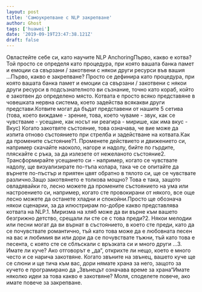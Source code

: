 ```yaml
---
layout: post
title: 'Самоукрепване с NLP закрепване'
author: Ghost
tags: ['huawei']
date: '2019-09-19T23:47:38.121Z'
draft: false
---
```


Овластейте себе си, като научите NLP AnchoringПърво, какво е котва? Той просто се определя като процедура, при която вашата банка памет и емоции са свързани / закотвени с някои други ресурси във вашия ...Първо, какво е закрепване? Просто се дефинира като процедура, при която вашата банка памет и емоции са свързани / закотвени с някои други ресурси в подсъзнателното ви съзнание, точно като кораб, който е закотвен до определено място. Котвата е просто всяко представяне в човешката нервна система, което задейства всякакви други представи.Котвите могат да бъдат представени от нашите 5 сетива (това, което виждаме - зрение, това, което чуваме - звук, как се чувстваме - усещане, как носът ни реагира - мирише, как има вкус - Вкус) Когато закотвяте състояние, това означава, че вие може да изпита отново състоянието при стрелба и задействане на котвата.Как да промените състояние?1. Променете действието и движението си, например скачайте наоколо, нагоре и надолу, бийте по гърдите, пляскайте с ръка, за да излезете от нежеланото състояние2. Трансформирайте усещането си - например, когато се чувствате надолу, ще визуализирате по-тъпа колара, така че се опитайте да върнете по-пъстър и приятен цвят обратно в тялото си, ще се чувствате различно.Защо закотвянето е толкова мощно? Това е така, защото овладявайки го, лесно можете да промените състоянието на ума или настроението си, например, когато сте провокирани от някого, все още лесно можете да останете хладни и спокойни.Просто ще обознача някои сценарии, за да илюстрирам по-добре какво представлява котвата на NLP.1. Миризма на хляб може да ви върне към вашето безгрижно детство, срещали ли сте се с това преди?2. Някои мелодии или песни могат да ви върнат в състоянието, в което сте преди, като да се почувствате романтично, тъй като това може да е любовната песен на вас и любимия ви или дори да се почувствате тъжни, тъй като това е песента, с която сте се сблъскали с връзката си и много други ...3. Имате ли куче? Ако отговорът е „да“, открихте ли нещо, което е много често и се нарича закотвяне. Когато звъните на звънец, вашето куче ще се слюни и ще тича към вас, дори нямате храна за него, защото за кучето е програмирано да „Звънецът означава време за храна“Имате няколко идеи за това какво е закотвяне? Моля, споделете повече, ако имате повече за закрепване.
